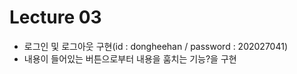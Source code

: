 # Lecture 03
* 로그인 및 로그아웃 구현(id : dongheehan / password : 202027041)
* 내용이 들어있는 버튼으로부터 내용을 훔치는 기능?을 구현
